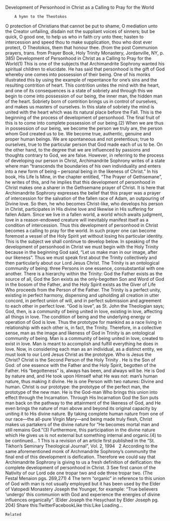 Development of Personhood in Christ as a Calling to Pray for the World

		A hymn to the Theotokos
O protection of Christians that cannot be put to shame, O mediation unto the Creator unfailing, disdain not the suppliant voices of sinners; but be quick, O good one, to help us who in faith cry unto thee; hasten to intercession and speed thou to make supplication, thou who dost ever protect, O Theotokos, them that honour thee. (from the post Communion prayers, trans. from Prayer Book, Holy Trinity Monastery, Jordanville, NY, p. 385)
Development of Personhood in Christ as a Calling to Pray for the World(1)
This is one of the subjects that Archimandrite Sophrony wanted his spiritual children to elucidate. He has said that personhood is the gift of God whereby one comes into possession of their being. One of his monks illustrated this by using the example of repentance for one’s sins and the resulting contrition of heart. This contrition unites the mind with the heart, and one of its consequences is a state of sobriety and through this we begin to come into possession of our being, the inner man, the hidden man of the heart. Sobriety born of contrition brings us in control of ourselves, and makes us masters of ourselves. In this state of sobriety the mind is united with the heart which was its natural place before the Fall. This is the beginning of the process of development of personhood. The final fruit of this is to come into complete possession of our being.(2) When we are thus in possession of our being, we become the person we truly are, the person whom God created us to be. We become true, authentic, genuine and proper human beings. We are spontaneous and not pretentious; true to ourselves, true to the particular person that God made each of us to be. On the other hand, to the degree that we are influenced by passions and thoughts contrary to God, we are false. However, in referring to the process of developing our person in Christ, Archimandrite Sophrony writes of a state where man “transcends the boundaries of his own individuality and enters into a new form of being – personal being in the likeness of Christ.” In his book, His Life Is Mine, in the chapter entitled, “The Prayer of Gethsemane”, he writes of this, and he implies that this development of personhood in Christ makes one a sharer in the Gethsemane prayer of Christ. It is here that Archimandrite Sophrony expresses the belief that this prayer was a prayer of intercession for the salvation of the fallen race of Adam, an outpouring of Divine love. So then, he who becomes Christ-like, who develops his person in Christ, participates in His divine love and likewise in His suffering for fallen Adam. Since we live in a fallen world, a world which awaits judgment, love in a reason-endowed creature will inevitably manifest itself as a condition of intercession. Thus this development of personhood in Christ becomes a calling to pray for the world. In such prayer one can become foremost a vessel of the Holy Spirit yet without losing his particular identity. This is the subject we shall continue to develop below.
In speaking of the development of personhood in Christ we must begin with the Holy Trinity because in the beginning God said, “Let us make man in our image, after our likeness”. Thus we must speak first about the Trinity collectively and then particularly about our Lord Jesus Christ. The Trinity is an ontological community of being: three Persons in one essence, consubstantial with one another. There is a hierarchy within the Trinity: God the Father exists as the source of all, God the Son exists as the only-begotten Son and Word of God in the bosom of the Father, and the Holy Spirit exists as the Giver of Life Who proceeds from the Person of the Father. The Trinity is a perfect unity, existing in perfect harmony, dispensing and upholding all creation in utter concord, in perfect union of will, and in perfect submission and agreement to each other in perfect love. “God is love”, as St. John the Theologian says; God, then, is a community of being united in love, existing in love, affecting all things in love. The condition of being and the underlying energy or operation of God is love. Thus the prototype for mankind as a race living in relationship with each other is, in fact, the Trinity. Therefore, in a collective sense, man as the image and likeness of God in Trinity is an ontological community of being. Man is a community of being united in love, created to exist in love. Man is meant to accomplish and fulfill everything he does in love.
Now, in considering each man as an individual, as a distinct entity, we must look to our Lord Jesus Christ as the prototype. Who is Jesus the Christ? Christ is the Second Person of the Holy Trinity . He is the Son of God: of one essence with the Father and the Holy Spirit, begotten of the Father. His “begotteness” is, always has been, and always will be. He is God by nature and, and He took upon Himself what He was not: man’s human nature, thus making it divine. He is one Person with two natures: Divine and human. Christ is our prototype: the prototype of the perfect man, the prototype of the new man. He is the God-man Who brings this union into effect through the Incarnation. Through His Incarnation God the Son puts man back on the pathway to the attainment of the likeness of God, and He even brings the nature of man above and beyond its original capacity by uniting it to His divine nature. By taking complete human nature from one of our race—the all-pure Virgin Mary—and being made truly flesh, Christ makes us partakers of the divine nature for “He becomes mortal man and still remains God.”(3) Furthermore, this participation in the divine nature which He gives us is not external but something internal and organic.(4)
to be continued…
1 This is a revision of an article first published in the “St. Tikhon’s Seminary Theological Journal”, Vol. 2, 1994  
2 According to the same aforementioned monk of Archmandrite Sophrony’s community the final end of this development is deification. Therefore we could say that Archimandrite Sophrony is giving to us a fresh definition of deification: the complete development of personhood in Christ.
3 See first canon of the Nativity of our Lord ode one tropar two and ode three tropar two. (The Festal Menaion pgs. 269,271)
4 The term “organic” in reference to this union of God with man is not usually employed but it has been used by the Elder of Vatopedi Monastery Joseph the Younger, for example: “True believers ‘undergo’ this communion with God and experience the energies of divine influences organically”. (Elder Joseph the Hesychast by Elder Joseph pg. 204)
Share this:TwitterFacebookLike this:Like Loading...

	Related
			